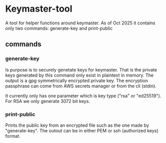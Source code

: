 # Keymaster-tool

A tool for helper functions around keymaster. As of Oct 2025 it contains only
two commands: generate-key and print-public

## commands

### generate-key

Is purpose is to securely genetate keys for keymaster. That is the private keys
generated by this command only exist in plaintext in memory. The output is a
gpg symmetrically encrypted private key. The encryption passphrase can come
from AWS secrets manager or from the cli (stdin).

It currently only has one parameter which is key type ("rsa" or "ed25519").
For RSA we only generate 3072 bit keys.

###  print-public

Prints the public key from an encrypted file such as the one made by "generate-key".
The outout can be in either PEM or ssh (authorized keys) format.
